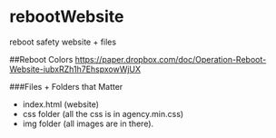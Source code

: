 # rebootWebsite
reboot safety website + files

##Reboot Colors
https://paper.dropbox.com/doc/Operation-Reboot-Website-iubxRZh1h7EhspxowWjUX

###Files + Folders that Matter
* index.html (website)
* css folder (all the css is in agency.min.css)
* img folder (all images are in there).
